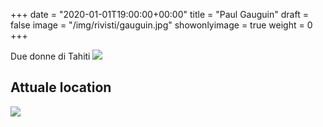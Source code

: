 +++
date = "2020-01-01T19:00:00+00:00"
title = "Paul Gauguin"
draft = false
image = "/img/rivisti/gauguin.jpg"
showonlyimage = true
weight = 0
+++

<!--more-->
Due donne di Tahiti
![](/img/rivisti/gauguin.jpg)
## Attuale location
![](/img/rivisti/gauguin1.jpg)
